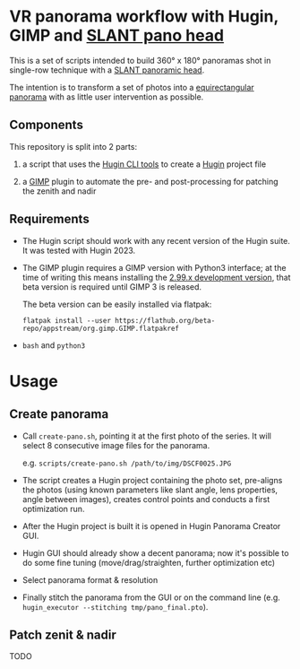 # VR panorama workflow with Hugin, GIMP and [SLANT pano head](https://pt4pano.com/products/slant-nodalpunktadapter)

This is a set of scripts intended to build 360° x 180° panoramas shot in single-row technique with
a [SLANT panoramic head](https://pt4pano.com/products/slant-nodalpunktadapter).

The intention is to transform a set of photos into a
[equirectangular panorama](https://wiki.panotools.org/Equirectangular_Projection)
with as little user intervention as possible.

## Components

This repository is split into 2 parts:

1) a script that uses the [Hugin CLI tools](https://wiki.panotools.org/Hugin#Hugin_components)
   to create a [Hugin](https://hugin.sourceforge.io/) project file

2) a [GIMP](https://www.gimp.org/) plugin to automate the pre- and post-processing for patching the zenith and nadir

## Requirements

* The Hugin script should work with any recent version of the Hugin suite. It was tested with Hugin 2023.

* The GIMP plugin requires a GIMP version with Python3 interface; at the time of writing this means installing
  the [2.99.x development version](https://z-uo.medium.com/create-python3-plugin-for-gimp-the-basics-94ede94e9d1f),
  that beta version is required until GIMP 3 is released.

  The beta version can be easily installed via flatpak:
  ```
  flatpak install --user https://flathub.org/beta-repo/appstream/org.gimp.GIMP.flatpakref
  ```

* `bash` and `python3`

# Usage

## Create panorama

* Call `create-pano.sh`, pointing it at the first photo of the series. It will select 8 consecutive image files for the panorama.

  e.g. `scripts/create-pano.sh /path/to/img/DSCF0025.JPG`

* The script creates a Hugin project containing the photo set, pre-aligns the photos
  (using known parameters like slant angle, lens properties, angle between images),
  creates control points and conducts a first optimization run.

* After the Hugin project is built it is opened in Hugin Panorama Creator GUI.

* Hugin GUI should already show a decent panorama; now it's possible to do some fine tuning
  (move/drag/straighten, further optimization etc)

* Select panorama format & resolution

* Finally stitch the panorama from the GUI or on the command line (e.g. `hugin_executor --stitching tmp/pano_final.pto`).

## Patch zenit & nadir

TODO
